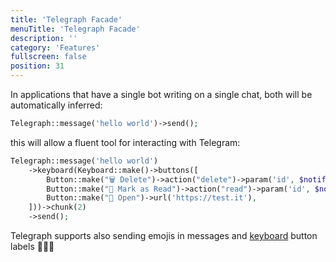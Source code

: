 ```yaml
---
title: 'Telegraph Facade'
menuTitle: 'Telegraph Facade'
description: ''
category: 'Features'
fullscreen: false 
position: 31
---
```



In applications that have a single bot writing on a single chat, both will be automatically inferred:

```php
Telegraph::message('hello world')->send();
```

this will allow a fluent tool for interacting with Telegram:

```php
Telegraph::message('hello world')
    ->keyboard(Keyboard::make()->buttons([
        Button::make("🗑️ Delete")->action("delete")->param('id', $notification->id),  
        Button::make("📖 Mark as Read")->action("read")->param('id', $notification->id),  
        Button::make("👀 Open")->url('https://test.it'),  
    ]))->chunk(2)
    ->send();
```

<alert type="info">Telegraph supports also sending emojis in messages and [keyboard](features/keyboards) button labels 🚀🚀🚀</alert>

